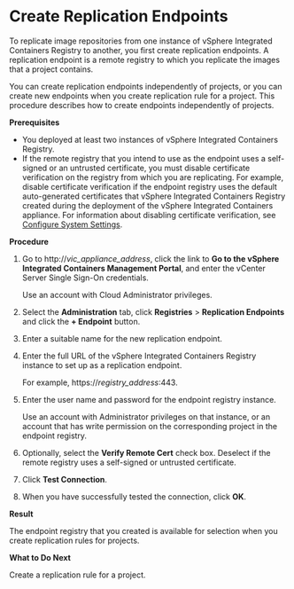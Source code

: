 # Create Replication Endpoints #

To replicate image repositories from one instance of vSphere Integrated Containers Registry to another, you first create replication endpoints. A replication endpoint is a remote registry to which you replicate the images that a project contains.

You can create replication endpoints independently of projects, or you can create new endpoints when you create replication rule for a project. This procedure describes how to create endpoints independently of projects.

**Prerequisites**

- You deployed at least two instances of vSphere Integrated Containers Registry. 
-  If the remote registry that you intend to use as the endpoint uses a self-signed or an untrusted certificate, you must disable certificate verification on the registry from which you are replicating. For example, disable certificate verification if the endpoint registry uses the default auto-generated certificates that vSphere Integrated Containers Registry created during the deployment of the vSphere Integrated Containers appliance. For information about disabling certificate verification, see [Configure System Settings](configure_system.md).

**Procedure**

1. Go to http://<i>vic_appliance_address</i>, click the link to **Go to the vSphere Integrated Containers Management Portal**, and enter the vCenter Server Single Sign-On credentials.

   Use an account with Cloud Administrator privileges.
2. Select the **Administration** tab, click **Registries** > **Replication Endpoints** and click the **+ Endpoint** button.
3. Enter a suitable name for the new replication endpoint.
4. Enter the full URL of the vSphere Integrated Containers Registry instance to set up as a replication endpoint.

   For example, https://<i>registry_address</i>:443.

5. Enter the user name and password for the endpoint registry instance. 

   Use an account with Administrator privileges on that instance, or an account that has write permission on the corresponding project in the endpoint registry. 
6. Optionally, select the **Verify Remote Cert** check box.
   Deselect if the remote registry uses a self-signed or untrusted certificate. 
6. Click **Test Connection**.
7. When you have successfully tested the connection, click **OK**.

**Result**

The endpoint registry that you created is available for selection when you create replication rules for projects.

**What to Do Next**

Create a replication rule for a project.
